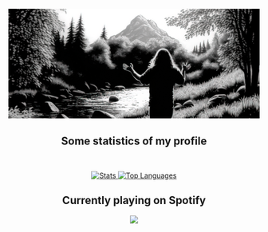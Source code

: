 [![Cover](https://raw.githubusercontent.com/nukdokplex/nukdokplex/master/cover.png)](https://github.com/nukdokplex)

<h2 align="center">Some statistics of my profile</h2>
<br>
<p align="center">
    <a href="https://github.com/nukdokplex">
        <img alt="Stats" src="https://github-readme-stats.vercel.app/api?username=nukdokplex&theme=github_dark&show_icons=true&custom_title=Statistics" height="152px">
    </a>
    <a href="https://github.com/nukdokplex">
        <img alt="Top Languages" src="https://github-readme-stats.vercel.app/api/top-langs/?username=nukdokplex&theme=github_dark&layout=compact&exclude_repo=MyNMCWeb&custom_title=Top%20languages&langs_count=6" height="152px">
    </a>
</p>
<h2 align="center">Currently playing on Spotify</h2>
<p align="center">
    <a href="https://open.spotify.com/user/k8d2u3l1klp64mdypz4b983mn?si=58758bf6eac440bc"><img src="https://spotify-github-profile.vercel.app/api/view.svg?uid=k8d2u3l1klp64mdypz4b983mn&redirect=true][https://spotify-github-profile.vercel.app/api/view.svg?uid=k8d2u3l1klp64mdypz4b983mn&cover_image=true&theme=natemoo-re&show_offline=true&background_color=121212&interchange=false&bar_color=53b14f&bar_color_cover=true)"></a>
</p>

